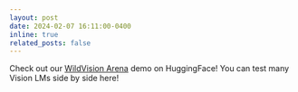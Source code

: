 ```yaml
---
layout: post
date: 2024-02-07 16:11:00-0400
inline: true
related_posts: false
---
```


Check out our [WildVision Arena](https://huggingface.co/spaces/WildVision/vision-arena) demo on HuggingFace! You can test many Vision LMs side by side here!